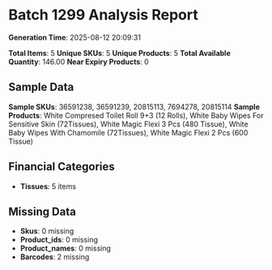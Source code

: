 # Batch 1299 Analysis Report

**Generation Time**: 2025-08-12 20:09:31

**Total Items**: 5
**Unique SKUs**: 5
**Unique Products**: 5
**Total Available Quantity**: 146.00
**Near Expiry Products**: 0

## Sample Data
**Sample SKUs**: 36591238, 36591239, 20815113, 7694278, 20815114
**Sample Products**: White Compresed Toilet Roll 9+3 (12 Rolls), White Baby Wipes For Sensitive Skin (72Tissues), White Magic Flexi 3 Pcs (480 Tissue), White Baby Wipes With Chamomile (72Tissues), White Magic Flexi 2 Pcs (600 Tissue)

## Financial Categories
- **Tissues**: 5 items

## Missing Data
- **Skus**: 0 missing
- **Product_ids**: 0 missing
- **Product_names**: 0 missing
- **Barcodes**: 2 missing
